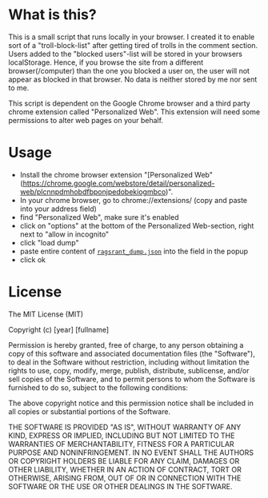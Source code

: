 # What is this?

This is a small script that runs locally in your browser. I created it to enable sort of a "troll-block-list" after getting tired of trolls in the comment section. Users added to the "blocked users"-list will be stored in your browsers localStorage. Hence, if you browse the site from a different browser(/computer) than the one you blocked a user on, the user will not appear as blocked in that browser.
No data is neither stored by me nor sent to me.

This script is dependent on the Google Chrome browser and a third party chrome extension called "Personalized Web". This extension will need some permissions to alter web pages on your behalf.


# Usage

* Install the chrome browser extension "[Personalized Web"(https://chrome.google.com/webstore/detail/personalized-web/plcnnpdmhobdfbponjpedobekiogmbco)".
* In your chrome browser, go to chrome://extensions/ (copy and paste into your address field)
* find "Personalized Web", make sure it's enabled
* click on "options" at the bottom of the Personalized Web-section, right next to "allow in incognito"
* click "load dump"
* paste entire content of [`ragsrant_dump.json`](https://raw.github.com/jnaO/ranger_rants/master/ragsrant_dump.json) into the field in the popup
* click ok


# License

The MIT License (MIT)

Copyright (c) [year] [fullname]

Permission is hereby granted, free of charge, to any person obtaining a copy
of this software and associated documentation files (the "Software"), to deal
in the Software without restriction, including without limitation the rights
to use, copy, modify, merge, publish, distribute, sublicense, and/or sell
copies of the Software, and to permit persons to whom the Software is
furnished to do so, subject to the following conditions:

The above copyright notice and this permission notice shall be included in all
copies or substantial portions of the Software.

THE SOFTWARE IS PROVIDED "AS IS", WITHOUT WARRANTY OF ANY KIND, EXPRESS OR
IMPLIED, INCLUDING BUT NOT LIMITED TO THE WARRANTIES OF MERCHANTABILITY,
FITNESS FOR A PARTICULAR PURPOSE AND NONINFRINGEMENT. IN NO EVENT SHALL THE
AUTHORS OR COPYRIGHT HOLDERS BE LIABLE FOR ANY CLAIM, DAMAGES OR OTHER
LIABILITY, WHETHER IN AN ACTION OF CONTRACT, TORT OR OTHERWISE, ARISING FROM,
OUT OF OR IN CONNECTION WITH THE SOFTWARE OR THE USE OR OTHER DEALINGS IN THE
SOFTWARE.